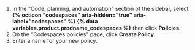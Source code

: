 1. In the "Code, planning, and automation" section of the sidebar, select **{% octicon "codespaces" aria-hidden="true" aria-label="codespaces" %} {% data variables.product.prodname_codespaces %}** then click **Policies**.
1. On the "Codespaces policies" page, click **Create Policy**.
1. Enter a name for your new policy.
